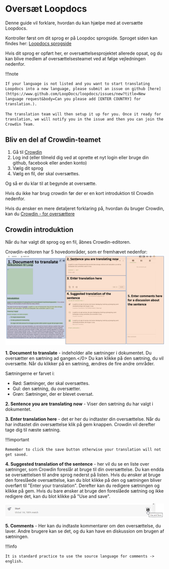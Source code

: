 # Oversæt Loopdocs

Denne guide vil forklare, hvordan du kan hjælpe med at oversætte Loopdocs.

Kontroller først om dit sprog er på Loopdoc sprogside. Sproget siden kan findes her: [Loopdocs sprogside](https://loopdocs.github.io/loopdocs/)

Hvis dit sprog er opført her, er oversættelsesprojektet allerede opsat, og du kan blive medlem af oversættelsesteamet ved at følge vejledningen nedenfor.

!!!note

    If your language is not listed and you want to start translating Loopdocs into a new language, please submit an issue on github [here](https://www.github.com/LoopDocs/loopdocs/issues/new?title=New language request&body=Can you please add [ENTER COUNTRY] for translation.).
    
    The translation team will then setup it up for you. Once it ready for translation, we will notify you in the issue and then you can join the Crowdin Team.

## Bliv en del af Crowdin-teamet

1. Gå til [Crowdin](https://crowdin.com/project/loopdoctranslation)
2. Log ind (eller tilmeld dig ved at oprette et nyt login eller bruge din github, facebook eller anden konto)
3. Vælg dit sprog
4. Vælg en fil, der skal oversættes.

Og så er du klar til at begynde at oversætte.

Hvis du ikke har brug crowdin før der er en kort introduktion til Crowdin nedenfor.

Hvis du ønsker en mere detaljeret forklaring på, hvordan du bruger Crowdin, kan du [Crowdin - for oversættere](https://support.crowdin.com/online-editor/)

## Crowdin introduktion

Når du har valgt dit sprog og en fil, åbnes Crowdin-editoren.

Crowdin-editoren har 5 hovedområder, som er fremhævet nedenfor: ![Crowdin områder](images/crowdinareas.png)

**1. Document to translate** - indeholder alle sætninger i dokumentet. Du oversætter en sætning ad gangen.</0> Du kan klikke på den sætning, du vil oversætte. Når du klikker på en sætning, ændres de fire andre områder.

Sætningerne er farvet i:

- Rød: Sætninger, der skal oversættes.
- Gul: den sætning, du oversætter.
- Grøn: Sætninger, der er blevet oversat.

**2. Sentence you are translating now** - Viser den sætning du har valgt i dokumentet.

**3. Enter translation here** - det er her du indtaster din oversættelse. Når du har indtastet din oversættelse klik på gem knappen. Crowdin vil derefter tage dig til næste sætning.

!!!important

    Remember to click the save button otherwise your translation will not get saved.

**4. Suggested translation of the sentence** - her vil du se en liste over sætninger, som Crowdin foreslår at bruge til din oversættelse. Du kan endda se oversættelsen til andre sprog nederst på listen. Hvis du ønsker at bruge den foreslåede oversættelse, kan du blot klikke på den og sætningen bliver overført til "Enter your translation". Derefter kan du redigere sætningen og klikke på gem. Hvis du bare ønsker at bruge den foreslåede sætning og ikke redigere det, kan du blot klikke på "Use and save".

![Forslag](images/suggestion.png)

**5. Comments** - Her kan du indtaste kommentarer om den oversættelse, du laver. Andre brugere kan se det, og du kan have en diskussion om brugen af sætningen.

!!!info

    It is standard practice to use the source language for comments -> english.
